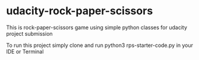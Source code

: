 # udacity-rock-paper-scissors

This is rock-paper-scissors game using simple python classes for udacity project submission

To run this project simply clone and run python3 rps-starter-code.py in your IDE or Terminal
